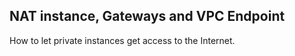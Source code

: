 ## NAT instance, Gateways and VPC Endpoint
How to let private instances get access to the Internet.


